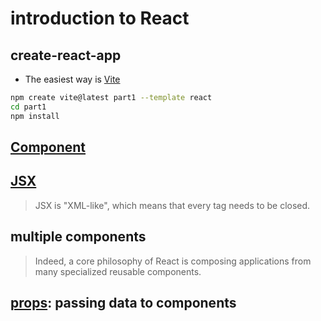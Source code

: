 # introduction to React

## create-react-app

- The easiest way is [Vite]

```bash
npm create vite@latest part1 --template react
cd part1
npm install

```

## [Component](./part1/src/App.jsx)


## [JSX]

>JSX is "XML-like", which means that every tag needs to be closed. 


## multiple components

>Indeed, a core philosophy of React is composing applications from many specialized reusable components.

## [props]: passing data to components


























[React]: https://react.dev/
[Vite]: https://vitejs.dev/
[JSX]: https://react.dev/learn/writing-markup-with-jsx
[props]: https://react.dev/learn/passing-props-to-a-component